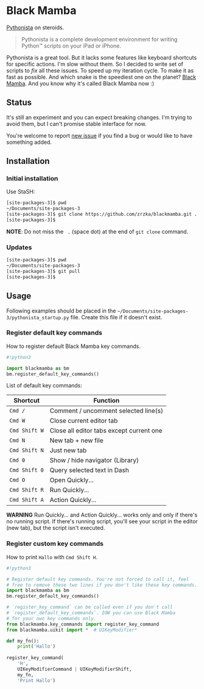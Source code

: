 # Black Mamba

[Pythonista](http://omz-software.com/pythonista/) on steroids.

> Pythonista is a complete development environment for writing Python™
> scripts on your iPad or iPhone.

Pythonista is a great tool. But it lacks some features like keyboard shortcuts
for specific actions. I'm slow without them. So I decided to write set of
scripts to _fix_ all these issues. To speed up my iteration cycle. To make
it as fast as possible. And which snake is the speediest one on the planet?
[Black Mamba](https://en.wikipedia.org/wiki/Black_mamba). And you know
why it's called Black Mamba now :)

## Status

It's still an experiment and you can expect breaking changes. I'm trying
to avoid them, but I can't promise stable interface for now.

You're welcome to report [new issue](https://github.com/zrzka/blackmamba/issues/new)
if you find a bug or would like to have something added.

## Installation

### Initial installation

Use StaSH:

```sh
[site-packages-3]$ pwd
~/Documents/site-packages-3
[site-packages-3]$ git clone https://github.com/zrzka/blackmamba.git .
[site-packages-3]$
```

**NOTE**: Do not miss the ` .` (space dot) at the end of `git clone` command.

### Updates

```sh
[site-packages-3]$ pwd
~/Documents/site-packages-3
[site-packages-3]$ git pull
[site-packages-3]$ 
```

## Usage

Following examples should be placed in the `~/Documents/site-packages-3/pythonista_startup.py`
file. Create this file if it doesn't exist.

### Register default key commands

How to register default Black Mamba key commands.

```python
#!python3

import blackmamba as bm
bm.register_default_key_commands()
```

List of default key commands:

| Shortcut       | Function                                        |
|----------------|-------------------------------------------------|
| `Cmd /`        | Comment / uncomment selected line(s)            |
| `Cmd W`        | Close current editor tab                        |
| `Cmd Shift W`  | Close all editor tabs except current one        |
| `Cmd N`        | New tab + new file                              |
| `Cmd Shift N`  | Just new tab                                    |
| `Cmd 0`        | Show / hide navigator (Library)                 |
| `Cmd Shift 0`  | Query selected text in Dash                     |
| `Cmd O`        | Open Quickly...                                 |
| `Cmd Shift R`  | Run Quickly...                                  |
| `Cmd Shift A`  | Action Quickly...                               |

**WARNING** Run Quickly... and Action Quickly... works only and only
if there's no running script. If there's running script, you'll see
your script in the editor (new tab), but the script isn't executed.

### Register custom key commands

How to print `Hallo` with `Cmd Shift H`.

```python
#!python3

# Register default key commands. You're not forced to call it, feel
# free to remove these two lines if you don't like these key commands.
import blackmamba as bm
bm.register_default_key_commands()

# `register_key_command` can be called even if you don't call
# `register_default_key_commands`. IOW you can use Black Mamba
# for your own key commands only.
from blackmamba.key_commands import register_key_command
from blackmamba.uikit import *  # UIKeyModifier*

def my_fn():
    print('Hallo')
    
register_key_command(
    'H',
    UIKeyModifierCommand | UIKeyModifierShift,
    my_fn,
    'Print Hallo')
```

